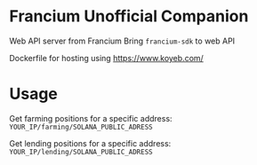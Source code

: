 # Francium Unofficial Companion

Web API server from Francium
Bring `francium-sdk` to web API

Dockerfile for hosting using https://www.koyeb.com/

# Usage

Get farming positions for a specific address:
`YOUR_IP/farming/SOLANA_PUBLIC_ADRESS`

Get lending positions for a specific address:
`YOUR_IP/lending/SOLANA_PUBLIC_ADRESS`


